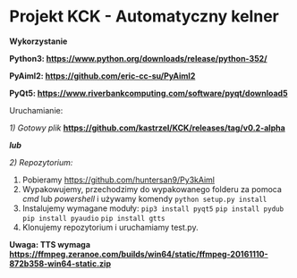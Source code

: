 # Projekt KCK - Automatyczny kelner

**Wykorzystanie**

**Python3: https://www.python.org/downloads/release/python-352/**

**PyAiml2: https://github.com/eric-cc-su/PyAiml2**

**PyQt5: https://www.riverbankcomputing.com/software/pyqt/download5**


Uruchamianie:

*1) Gotowy plik* **https://github.com/kastrzel/KCK/releases/tag/v0.2-alpha**
   
_**lub**_

*2) Repozytorium:*
   1. Pobieramy https://github.com/huntersan9/Py3kAiml
   2. Wypakowujemy, przechodzimy do wypakowanego folderu za pomoca *cmd* lub *powershell* i używamy komendy ```python setup.py install```
   3. Instalujemy wymagane moduły: ```pip3 install pyqt5``` ```pip install pydub``` ```pip install pyaudio``` ```pip install gtts```
   4. Klonujemy repozytorium i uruchamiamy test.py.
   
   **Uwaga: TTS wymaga https://ffmpeg.zeranoe.com/builds/win64/static/ffmpeg-20161110-872b358-win64-static.zip**



